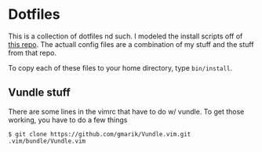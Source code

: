 # Dotfiles

This is a collection of dotfiles nd such. I modeled the install scripts off of
[this repo](https://github.com/hashrocket/dotmatrix). The actuall config files are
a combination of my stuff and the stuff from that repo.

To copy each of these files to your home directory, type `bin/install`.

## Vundle stuff

There are some lines in the vimrc that have to do w/ vundle. To get those working,
you have to do a few things

```
$ git clone https://github.com/gmarik/Vundle.vim.git .vim/bundle/Vundle.vim


